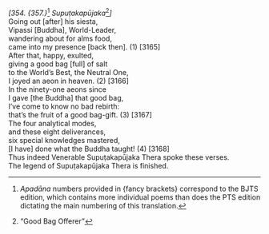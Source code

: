 *\[354. {357.}*[^1] *Supuṭakapūjaka*[^2]*\]*  
Going out \[after\] his siesta,  
Vipassi \[Buddha\], World-Leader,  
wandering about for alms food,  
came into my presence \[back then\]. (1) \[3165\]  
After that, happy, exulted,  
giving a good bag \[full\] of salt  
to the World’s Best, the Neutral One,  
I joyed an aeon in heaven. (2) \[3166\]  
In the ninety-one aeons since  
I gave \[the Buddha\] that good bag,  
I’ve come to know no bad rebirth:  
that’s the fruit of a good bag-gift. (3) \[3167\]  
The four analytical modes,  
and these eight deliverances,  
six special knowledges mastered,  
\[I have\] done what the Buddha taught! (4) \[3168\]  
Thus indeed Venerable Supuṭakapūjaka Thera spoke these verses.  
The legend of Supuṭakapūjaka Thera is finished.  
[^1]: *Apadāna* numbers provided in {fancy brackets} correspond to the
    BJTS edition, which contains more individual poems than does the PTS
    edition dictating the main numbering of this translation.  
[^2]: “Good Bag Offerer”
